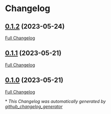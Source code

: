 # Changelog

## [0.1.2](https://github.com/agrrh/tg-sender/tree/0.1.2) (2023-05-24)

[Full Changelog](https://github.com/agrrh/tg-sender/compare/0.1.1...0.1.2)

## [0.1.1](https://github.com/agrrh/tg-sender/tree/0.1.1) (2023-05-21)

[Full Changelog](https://github.com/agrrh/tg-sender/compare/0.1.0...0.1.1)

## [0.1.0](https://github.com/agrrh/tg-sender/tree/0.1.0) (2023-05-21)

[Full Changelog](https://github.com/agrrh/tg-sender/compare/a0b3362aa501ade65ba84ae372c2e28e39bc754e...0.1.0)



\* *This Changelog was automatically generated by [github_changelog_generator](https://github.com/github-changelog-generator/github-changelog-generator)*
